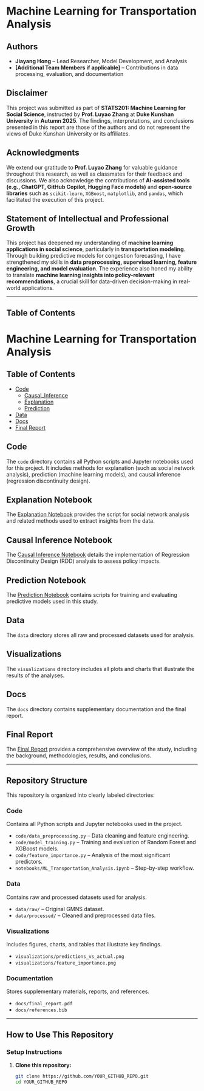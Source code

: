 # **Machine Learning for Transportation Analysis**

## **Authors**
- **Jiayang Hong** – Lead Researcher, Model Development, and Analysis  
- **[Additional Team Members if applicable]** – Contributions in data processing, evaluation, and documentation  

## **Disclaimer**
This project was submitted as part of **STATS201: Machine Learning for Social Science**, instructed by **Prof. Luyao Zhang** at **Duke Kunshan University** in **Autumn 2025**. The findings, interpretations, and conclusions presented in this report are those of the authors and do not represent the views of Duke Kunshan University or its affiliates.

## **Acknowledgments**
We extend our gratitude to **Prof. Luyao Zhang** for valuable guidance throughout this research, as well as classmates for their feedback and discussions. We also acknowledge the contributions of **AI-assisted tools (e.g., ChatGPT, GitHub Copilot, Hugging Face models)** and **open-source libraries** such as `scikit-learn`, `XGBoost`, `matplotlib`, and `pandas`, which facilitated the execution of this project.

## **Statement of Intellectual and Professional Growth**
This project has deepened my understanding of **machine learning applications in social science**, particularly in **transportation modeling**. Through building predictive models for congestion forecasting, I have strengthened my skills in **data preprocessing, supervised learning, feature engineering, and model evaluation**. The experience also honed my ability to translate **machine learning insights into policy-relevant recommendations**, a crucial skill for data-driven decision-making in real-world applications.

---

## **Table of Contents**
# Machine Learning for Transportation Analysis

## Table of Contents
- [Code](./Code)
  - [Causal_Inference](./Code/Causal_Inference.py)
  - [Explanation](./Code/Explanation.py)
  - [Prediction](./Code/Prediction.py)
- [Data](./data)
- [Docs](./docs)
- [Final Report](./docs/Final-Report.pdf)

## Code
The `code` directory contains all Python scripts and Jupyter notebooks used for this project. It includes methods for explanation (such as social network analysis), prediction (machine learning models), and causal inference (regression discontinuity design).

## Explanation Notebook
The [Explanation Notebook](./code/Explanation.ipynb) provides the script for social network analysis and related methods used to extract insights from the data.

## Causal Inference Notebook
The [Causal Inference Notebook](./code/causal_inference.ipynb) details the implementation of Regression Discontinuity Design (RDD) analysis to assess policy impacts.

## Prediction Notebook
The [Prediction Notebook](./code/prediction.ipynb) contains scripts for training and evaluating predictive models used in this study.

## Data
The `data` directory stores all raw and processed datasets used for analysis.

## Visualizations
The `visualizations` directory includes all plots and charts that illustrate the results of the analyses.

## Docs
The `docs` directory contains supplementary documentation and the final report.

## Final Report
The [Final Report](./docs/Final-Report.pdf) provides a comprehensive overview of the study, including the background, methodologies, results, and conclusions.

---

## **Repository Structure**
This repository is organized into clearly labeled directories:

### **Code**
Contains all Python scripts and Jupyter notebooks used in the project.
- `code/data_preprocessing.py` – Data cleaning and feature engineering.
- `code/model_training.py` – Training and evaluation of Random Forest and XGBoost models.
- `code/feature_importance.py` – Analysis of the most significant predictors.
- `notebooks/ML_Transportation_Analysis.ipynb` – Step-by-step workflow.

### **Data**
Contains raw and processed datasets used for analysis.
- `data/raw/` – Original GMNS dataset.
- `data/processed/` – Cleaned and preprocessed data files.

### **Visualizations**
Includes figures, charts, and tables that illustrate key findings.
- `visualizations/predictions_vs_actual.png`
- `visualizations/feature_importance.png`

### **Documentation**
Stores supplementary materials, reports, and references.
- `docs/final_report.pdf`
- `docs/references.bib`

---

## **How to Use This Repository**
### **Setup Instructions**
1. **Clone this repository:**
   ```bash
   git clone https://github.com/YOUR_GITHUB_REPO.git
   cd YOUR_GITHUB_REPO
